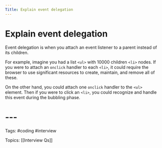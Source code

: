 ```yaml
---
Title: Explain event delegation
---
```


# Explain event delegation

Event delegation is when you attach an event listener to a parent instead of its children.

For example, imagine you had a list `<ul>` with 10000 children `<li>` nodes. If you were to attach an `onclick` handler to each `<li>`, it could require the browser to use significant resources to create, maintain, and remove all of these.

On the other hand, you could attach one `onclick` handler to the `<ul>` element. Then if you were to click an `<li>`, you could recognize and handle this event during the bubbling phase.
# ---

Tags: #coding #interview

Topics: [[Interview Qs]]


